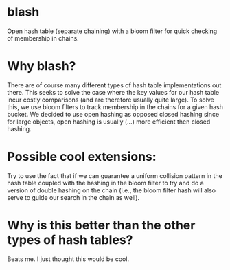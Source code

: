 # blash
Open hash table (separate chaining) with a bloom filter for quick checking of membership in chains.

# Why blash?
There are of course many different types of hash table implementations out
there. This seeks to solve the case where the key values for our hash table
incur costly comparisons (and are therefore usually quite large). To solve this, we use
bloom filters to track membership in the chains for a given hash bucket. We
decided to use open hashing as opposed closed hashing since for large
objects, open hashing is usually (...) more efficient then closed hashing.

# Possible cool extensions:
Try to use the fact that if we can guarantee a uniform collision pattern in
the hash table coupled with the hashing in the bloom filter to try and do a
version of double hashing on the chain (i.e., the bloom filter hash will
also serve to guide our search in the chain as well).

# Why is this better than the other types of hash tables?
Beats me. I just thought this would be cool.
